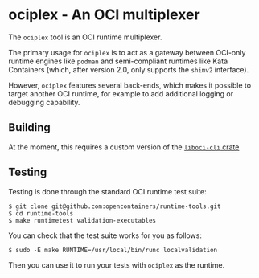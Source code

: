 # ociplex - An OCI multiplexer

The `ociplex` tool is an OCI runtime multiplexer.

The primary usage for `ociplex` is to act as a gateway between OCI-only runtime
engines like `podman` and semi-compliant runtimes like Kata Containers (which,
after version 2.0, only supports the `shimv2` interface).

However, `ociplex` features several back-ends, which makes it possible to target
another OCI runtime, for example to add additional logging or debugging
capability.

## Building

At the moment, this requires a custom version of the [`liboci-cli` crate][oci]

[oci]: https://github.com/c3d/youki/tree/liboci-ociplex


## Testing

Testing is done through the standard OCI runtime test suite:

```
$ git clone git@github.com:opencontainers/runtime-tools.git
$ cd runtime-tools
$ make runtimetest validation-executables
```

You can check that the test suite works for you as follows:

```
$ sudo -E make RUNTIME=/usr/local/bin/runc localvalidation
```

Then you can use it to run your tests with `ociplex` as the runtime.
